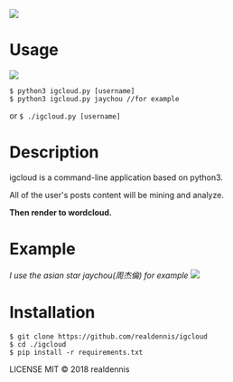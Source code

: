 ![](https://raw.githubusercontent.com/realdennis/igcloud/master/banner.png)


# Usage
![](https://raw.githubusercontent.com/realdennis/igcloud/master/demo.gif)
```
$ python3 igcloud.py [username]
$ python3 igcloud.py jaychou //for example
```
or
`$ ./igcloud.py [username]`


# Description

igcloud is a command-line application based on python3.

All of the user's posts content will be mining and analyze.  

**Then render to wordcloud.**


# Example
_I use the asian star jaychou(周杰倫) for example_
![](https://raw.githubusercontent.com/realdennis/igcloud/master/example/jaychou.png)


# Installation
```
$ git clone https://github.com/realdennis/igcloud
$ cd ./igcloud
$ pip install -r requirements.txt
```


LICENSE
MIT © 2018 realdennis